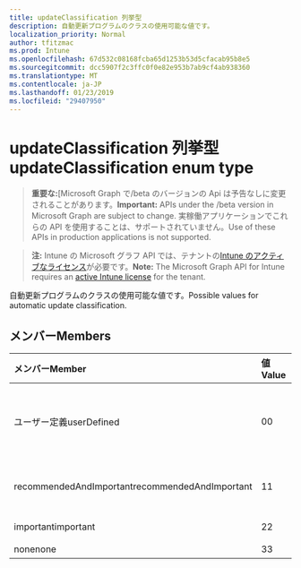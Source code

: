 ```yaml
---
title: updateClassification 列挙型
description: 自動更新プログラムのクラスの使用可能な値です。
localization_priority: Normal
author: tfitzmac
ms.prod: Intune
ms.openlocfilehash: 67d532c08168fcba65d1253b53d5cfacab95b8e5
ms.sourcegitcommit: dcc5907f2c3ffc0f0e82e953b7ab9cf4ab938360
ms.translationtype: MT
ms.contentlocale: ja-JP
ms.lasthandoff: 01/23/2019
ms.locfileid: "29407950"
---
```

# <a name="updateclassification-enum-type"></a><span data-ttu-id="1cda3-103">updateClassification 列挙型</span><span class="sxs-lookup"><span data-stu-id="1cda3-103">updateClassification enum type</span></span>

> <span data-ttu-id="1cda3-104">**重要な:**[Microsoft Graph で/beta のバージョンの Api は予告なしに変更されることがあります。</span><span class="sxs-lookup"><span data-stu-id="1cda3-104">**Important:** APIs under the /beta version in Microsoft Graph are subject to change.</span></span> <span data-ttu-id="1cda3-105">実稼働アプリケーションでこれらの API を使用することは、サポートされていません。</span><span class="sxs-lookup"><span data-stu-id="1cda3-105">Use of these APIs in production applications is not supported.</span></span>

> <span data-ttu-id="1cda3-106">**注:** Intune の Microsoft グラフ API では、テナントの[Intune のアクティブなライセンス](https://go.microsoft.com/fwlink/?linkid=839381)が必要です。</span><span class="sxs-lookup"><span data-stu-id="1cda3-106">**Note:** The Microsoft Graph API for Intune requires an [active Intune license](https://go.microsoft.com/fwlink/?linkid=839381) for the tenant.</span></span>

<span data-ttu-id="1cda3-107">自動更新プログラムのクラスの使用可能な値です。</span><span class="sxs-lookup"><span data-stu-id="1cda3-107">Possible values for automatic update classification.</span></span>

## <a name="members"></a><span data-ttu-id="1cda3-108">メンバー</span><span class="sxs-lookup"><span data-stu-id="1cda3-108">Members</span></span>
|<span data-ttu-id="1cda3-109">メンバー</span><span class="sxs-lookup"><span data-stu-id="1cda3-109">Member</span></span>|<span data-ttu-id="1cda3-110">値</span><span class="sxs-lookup"><span data-stu-id="1cda3-110">Value</span></span>|<span data-ttu-id="1cda3-111">説明</span><span class="sxs-lookup"><span data-stu-id="1cda3-111">Description</span></span>|
|:---|:---|:---|
|<span data-ttu-id="1cda3-112">ユーザー定義</span><span class="sxs-lookup"><span data-stu-id="1cda3-112">userDefined</span></span>|<span data-ttu-id="1cda3-113">0</span><span class="sxs-lookup"><span data-stu-id="1cda3-113">0</span></span>|<span data-ttu-id="1cda3-114">ユーザー定義、既定値、ない目的。</span><span class="sxs-lookup"><span data-stu-id="1cda3-114">User Defined, default value, no intent.</span></span>|
|<span data-ttu-id="1cda3-115">recommendedAndImportant</span><span class="sxs-lookup"><span data-stu-id="1cda3-115">recommendedAndImportant</span></span>|<span data-ttu-id="1cda3-116">1</span><span class="sxs-lookup"><span data-stu-id="1cda3-116">1</span></span>|<span data-ttu-id="1cda3-117">推奨および重要です。</span><span class="sxs-lookup"><span data-stu-id="1cda3-117">Recommended and important.</span></span>|
|<span data-ttu-id="1cda3-118">important</span><span class="sxs-lookup"><span data-stu-id="1cda3-118">important</span></span>|<span data-ttu-id="1cda3-119">2</span><span class="sxs-lookup"><span data-stu-id="1cda3-119">2</span></span>|<span data-ttu-id="1cda3-120">大事な。</span><span class="sxs-lookup"><span data-stu-id="1cda3-120">Important.</span></span>|
|<span data-ttu-id="1cda3-121">none</span><span class="sxs-lookup"><span data-stu-id="1cda3-121">none</span></span>|<span data-ttu-id="1cda3-122">3</span><span class="sxs-lookup"><span data-stu-id="1cda3-122">3</span></span>|<span data-ttu-id="1cda3-123">なし。</span><span class="sxs-lookup"><span data-stu-id="1cda3-123">None.</span></span>|




